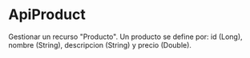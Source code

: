 # ApiProduct
 Gestionar un recurso "Producto". Un producto se define por: id (Long), nombre (String), descripcion (String) y precio (Double).
